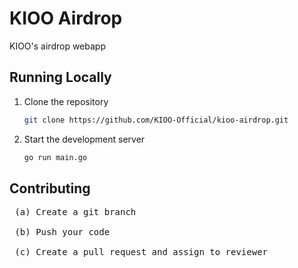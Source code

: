 # KIOO Airdrop

KIOO's airdrop webapp

## Running Locally

1. Clone the repository

   ```bash
   git clone https://github.com/KIOO-Official/kioo-airdrop.git
   ```
   
2. Start the development server

   ```bash
   go run main.go
   ```

## Contributing

<pre>
 (a) Create a git branch

 (b) Push your code

 (c) Create a pull request and assign to reviewer
</pre>
